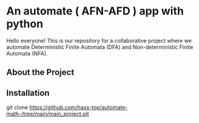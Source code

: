 # An automate ( AFN-AFD ) app with python

Hello everyone! This is our repository for a collaborative project where we automate Deterministic Finite Automata (DFA) and Non-deterministic Finite Automata (NFA).

## About the Project


## Installation

git clone https://github.com/hass-top/automate-math-/tree/main/main_project.git
